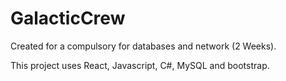 # GalacticCrew

Created for a compulsory for databases and network (2 Weeks).

This project uses React, Javascript, C#, MySQL and bootstrap.
